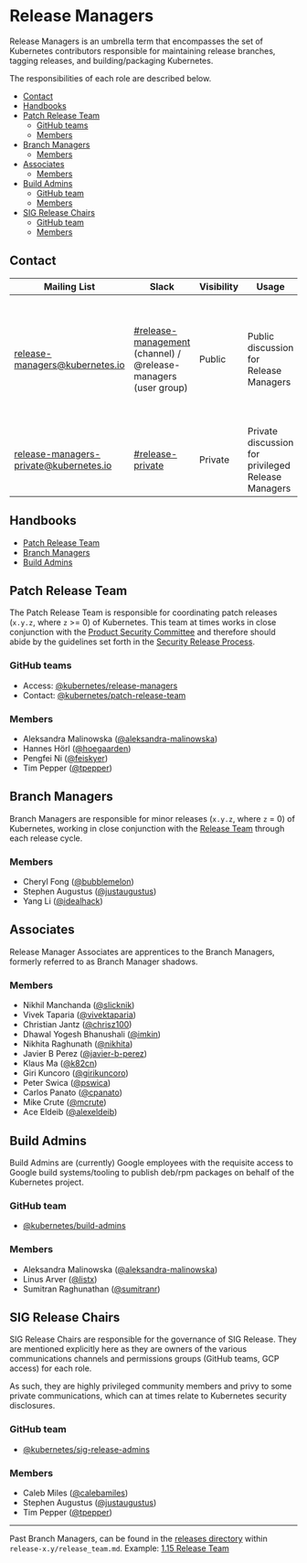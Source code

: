 # Release Managers <!-- omit in toc -->

Release Managers is an umbrella term that encompasses the set of Kubernetes contributors responsible for maintaining release branches, tagging releases, and building/packaging Kubernetes.

The responsibilities of each role are described below.

- [Contact](#contact)
- [Handbooks](#handbooks)
- [Patch Release Team](#patch-release-team)
  - [GitHub teams](#github-teams)
  - [Members](#members)
- [Branch Managers](#branch-managers)
  - [Members](#members-1)
- [Associates](#associates)
  - [Members](#members-2)
- [Build Admins](#build-admins)
  - [GitHub team](#github-team)
  - [Members](#members-3)
- [SIG Release Chairs](#sig-release-chairs)
  - [GitHub team](#github-team-1)
  - [Members](#members-4)

## Contact

| Mailing List | Slack | Visibility | Usage | Membership |
|---|---|---|---|---|
| [release-managers@kubernetes.io](mailto:release-managers@kubernetes.io) | [#release-management](https://kubernetes.slack.com/messages/CJH2GBF7Y) (channel) / @release-managers (user group) | Public | Public discussion for Release Managers | All Release Managers (Patch Release Team, Branch Managers, Associates, Build Admins, SIG Chairs) |
| [release-managers-private@kubernetes.io](mailto:release-managers-private@kubernetes.io)| [#release-private](https://kubernetes.slack.com/messages/GKEA5EL67) | Private | Private discussion for privileged Release Managers | Patch Release Team, Build Admins, SIG Chairs |


## Handbooks

- [Patch Release Team](/release-engineering/role-handbooks/patch-release-manager.md)
- [Branch Managers](/release-engineering/role-handbooks/branch-manager.md)
- [Build Admins](/release-engineering/packaging.md)


## Patch Release Team

The Patch Release Team is responsible for coordinating patch releases (`x.y.z`, where `z` >= 0) of Kubernetes. This team at times works in close conjunction with the [Product Security Committee](https://git.k8s.io/community/committee-product-security/README.md) and therefore should abide by the guidelines set forth in the [Security Release Process](https://git.k8s.io/security/security-release-process.md). 

### GitHub teams
- Access: [@kubernetes/release-managers](https://github.com/orgs/kubernetes/teams/release-managers)
- Contact: [@kubernetes/patch-release-team](https://github.com/orgs/kubernetes/teams/patch-release-team)

### Members
- Aleksandra Malinowska ([@aleksandra-malinowska](https://github.com/aleksandra-malinowska))
- Hannes Hörl ([@hoegaarden](https://github.com/hoegaarden))
- Pengfei Ni ([@feiskyer](https://github.com/feiskyer))
- Tim Pepper ([@tpepper](https://github.com/tpepper))


## Branch Managers

Branch Managers are responsible for minor releases (`x.y.z`, where `z` = 0) of Kubernetes, working in close conjunction with the [Release Team](/release-team/README.md) through each release cycle.

### Members
- Cheryl Fong ([@bubblemelon](https://github.com/bubblemelon))
- Stephen Augustus ([@justaugustus](https://github.com/justaugustus))
- Yang Li ([@idealhack](https://github.com/idealhack))


## Associates

Release Manager Associates are apprentices to the Branch Managers, formerly referred to as Branch Manager shadows.

### Members
- Nikhil Manchanda ([@slicknik](https://github.com/slicknik))
- Vivek Taparia ([@vivektaparia](https://github.com/vivektaparia))
- Christian Jantz ([@chrisz100](https://github.com/chrisz100))
- Dhawal Yogesh Bhanushali ([@imkin](https://github.com/imkin))
- Nikhita Raghunath ([@nikhita](https://github.com/nikhita))
- Javier B Perez ([@javier-b-perez](https://github.com/javier-b-perez))
- Klaus Ma ([@k82cn](https://github.com/k82cn))
- Giri Kuncoro ([@girikuncoro](https://github.com/girikuncoro))
- Peter Swica ([@pswica](https://github.com/pswica))
- Carlos Panato ([@cpanato](https://github.com/cpanato))
- Mike Crute ([@mcrute](https://github.com/mcrute))
- Ace Eldeib ([@alexeldeib](https://github.com/alexeldeib))


## Build Admins

Build Admins are (currently) Google employees with the requisite access to Google build systems/tooling to publish deb/rpm packages on behalf of the Kubernetes project.

### GitHub team
- [@kubernetes/build-admins](https://github.com/orgs/kubernetes/teams/build-admins)

### Members
- Aleksandra Malinowska ([@aleksandra-malinowska](https://github.com/aleksandra-malinowska))
- Linus Arver ([@listx](https://github.com/listx))
- Sumitran Raghunathan ([@sumitranr](https://github.com/sumitranr))


## SIG Release Chairs

SIG Release Chairs are responsible for the governance of SIG Release. They are mentioned explicitly here as they are owners of the various communications channels and permissions groups (GitHub teams, GCP access) for each role.

As such, they are highly privileged community members and privy to some private communications, which can at times relate to Kubernetes security disclosures.

### GitHub team
- [@kubernetes/sig-release-admins](https://github.com/orgs/kubernetes/teams/sig-release-admins)

### Members
- Caleb Miles ([@calebamiles](https://github.com/calebamiles))
- Stephen Augustus ([@justaugustus](https://github.com/justaugustus))
- Tim Pepper ([@tpepper](https://github.com/tpepper))


---

Past Branch Managers, can be found in the [releases directory](/releases) within `release-x.y/release_team.md`.
Example: [1.15 Release Team](/releases/release-1.15/release_team.md)
